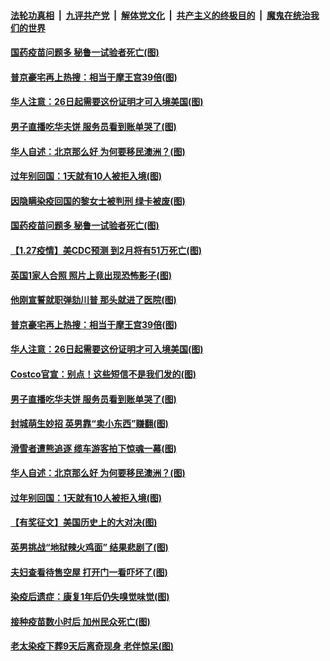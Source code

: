 

####  [法轮功真相](../../../../basic/blob/master/README.md?t=01281231) &nbsp;|&nbsp; [九评共产党](../../../../9ping.md/blob/master/README.md?t=01281231) &nbsp;|&nbsp; [解体党文化](../../../../jtdwh.md/blob/master/README.md?t=01281231)  &nbsp;|&nbsp; [共产主义的终极目的](../../../../gczydzjmd.md/blob/master/README.md?t=01281231) &nbsp;|&nbsp; [魔鬼在统治我们的世界](../../../../mgztzwmdsj.md/blob/master/README.md?t=01281231) 

#### [国药疫苗问题多 秘鲁一试验者死亡(图)](../pages/p3/960549.md?t=01281231) 

#### [普京豪宅再上热搜：相当于摩王宫39倍(图)](../pages/p3/960511.md?t=01281231) 

#### [华人注意：26日起需要这份证明才可入境美国(图)](../pages/p3/960472.md?t=01281231) 

#### [男子直播吃华夫饼 服务员看到账单哭了(图)](../pages/p3/960468.md?t=01281231) 

#### [华人自述：北京那么好 为何要移民澳洲？(图)](../pages/p3/960439.md?t=01281231) 

#### [过年别回国：1天就有10人被拒入境(图)](../pages/p3/960417.md?t=01281231) 

#### [因隐瞒染疫回国的黎女士被判刑 绿卡被废(图)](../pages/p3/960558.md?t=01281231) 

#### [国药疫苗问题多 秘鲁一试验者死亡(图)](../pages/p3/960549.md?t=01281231) 

#### [【1.27疫情】美CDC预测 到2月将有51万死亡(图)](../pages/p3/958875.md?t=01281231) 

#### [英国1家人合照 照片上竟出现恐怖影子(图)](../pages/p3/960542.md?t=01281231) 

#### [他刚宣誓就职弹劾川普 那头就进了医院(图)](../pages/p3/960520.md?t=01281231) 

#### [普京豪宅再上热搜：相当于摩王宫39倍(图)](../pages/p3/960511.md?t=01281231) 

#### [华人注意：26日起需要这份证明才可入境美国(图)](../pages/p3/960472.md?t=01281231) 

#### [Costco官宣：别点！这些短信不是我们发的(图)](../pages/p3/960469.md?t=01281231) 

#### [男子直播吃华夫饼 服务员看到账单哭了(图)](../pages/p3/960468.md?t=01281231) 

#### [封城萌生妙招 英男靠“卖小东西”赚翻(图)](../pages/p3/960461.md?t=01281231) 

#### [滑雪者遭熊追逐 缆车游客拍下惊魂一幕(图)](../pages/p3/960448.md?t=01281231) 

#### [华人自述：北京那么好 为何要移民澳洲？(图)](../pages/p3/960439.md?t=01281231) 

#### [过年别回国：1天就有10人被拒入境(图)](../pages/p3/960417.md?t=01281231) 

#### [【有奖征文】美国历史上的大对决(图)](../pages/p3/960411.md?t=01281231) 


#### [英男挑战“地狱辣火鸡面” 结果悲剧了(图)](../pages/p3/960338.md?t=01281231) 

#### [夫妇查看待售空屋 打开门一看吓坏了(图)](../pages/p3/960334.md?t=01281231) 

#### [染疫后遗症：康复1年后仍失嗅觉味觉(图)](../pages/p3/960332.md?t=01281231) 

#### [接种疫苗数小时后 加州民众死亡(图)](../pages/p3/960329.md?t=01281231) 

#### [老太染疫下葬9天后离奇现身 老伴惊呆(图)](../pages/p3/960319.md?t=01281231) 

